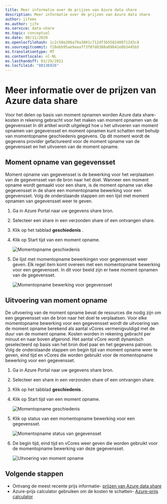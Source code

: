 ```yaml
---
title: Meer informatie over de prijzen van Azure data share
description: Meer informatie over de prijzen van Azure data share
author: jifems
ms.author: jife
ms.service: data-share
ms.topic: conceptual
ms.date: 08/11/2020
ms.openlocfilehash: 1c2c58e206a70a3801c712df3b5582409712d3c8
ms.sourcegitcommit: f28ebb95ae9aaaff3f87d8388a09b41e0b3445b5
ms.translationtype: MT
ms.contentlocale: nl-NL
ms.lasthandoff: 03/29/2021
ms.locfileid: "88136926"
---
```

# <a name="understand-azure-data-share-pricing"></a>Meer informatie over de prijzen van Azure data share

Voor het delen op basis van moment opnamen worden Azure data share-kosten in rekening gebracht voor het maken van moment opnamen van de gegevensset In dit artikel wordt uitgelegd hoe u het uitvoeren van moment opnamen van gegevensset en moment opnamen kunt schatten met behulp van momentopname geschiedenis gegevens. Op dit moment wordt de gegevens provider gefactureerd voor de moment opname van de gegevensset en het uitvoeren van de moment opname.

## <a name="dataset-snapshot"></a>Moment opname van gegevensset

Moment opname van gegevensset is de bewerking voor het verplaatsen van de gegevensset van de bron naar het doel. Wanneer een moment opname wordt gemaakt voor een share, is de moment opname van elke gegevensset in de share een momentopname bewerking voor een gegevensset. Volg de onderstaande stappen om een lijst met moment opnamen van gegevensset weer te geven. 

1. Ga in Azure Portal naar uw gegevens share bron.

1. Selecteer een share in een verzonden share of een ontvangen share.

1. Klik op het tabblad **geschiedenis** .

1. Klik op Start tijd van een moment opname.
 
    ![Momentopname geschiedenis](./media/concepts/concepts-pricing/pricing-snapshot-history.png "Momentopname geschiedenis") 

1. De lijst met momentopname bewerkingen voor gegevensset weer geven. Elk regel item komt overeen met een momentopname bewerking voor een gegevensset. In dit voor beeld zijn er twee moment opnamen van de gegevensset.

    ![Momentopname bewerking voor gegevensset](./media/concepts/concepts-pricing/pricing-dataset-snapshot.png "Momentopname bewerking voor gegevensset")

## <a name="snapshot-execution"></a>Uitvoering van moment opname

De uitvoering van de moment opname bevat de resources die nodig zijn om een gegevensset van de bron naar het doel te verplaatsen. Voor elke momentopname bewerking voor een gegevensset wordt de uitvoering van de moment opname berekend als aantal vCores vermenigvuldigd met de duur van de moment opname. Kosten worden in rekening gebracht per minuut en naar boven afgerond. Het aantal vCore wordt dynamisch geselecteerd op basis van het bron doel paar en het gegevens patroon. Volg de onderstaande stappen om begin tijd van moment opname weer te geven, eind tijd en vCores die worden gebruikt voor de momentopname bewerking voor een gegevensset.

1. Ga in Azure Portal naar uw gegevens share bron.

1. Selecteer een share in een verzonden share of een ontvangen share.

1. Klik op het tabblad **geschiedenis** .

1. Klik op Start tijd van een moment opname.

    ![Momentopname geschiedenis](./media/concepts/concepts-pricing/pricing-snapshot-history.png "Momentopname geschiedenis") 

1. Klik op status van een momentopname bewerking voor een gegevensset.

    ![Momentopname status van gegevensset](./media/concepts/concepts-pricing/pricing-snapshot-status.png "Momentopname status van gegevensset")

1. De begin tijd, eind tijd en vCores weer geven die worden gebruikt voor de momentopname bewerking van deze gegevensset. 

    ![Uitvoering van moment opname](./media/concepts/concepts-pricing/pricing-snapshot-execution.png "Uitvoering van moment opname")

## <a name="next-steps"></a>Volgende stappen

- Ontvang de meest recente prijs informatie- [prijzen van Azure data share](https://azure.microsoft.com/pricing/details/data-share/)
- Azure-prijs calculator gebruiken om de kosten te schatten- [Azure-prijs calculator](https://azure.microsoft.com/pricing/calculator/)
